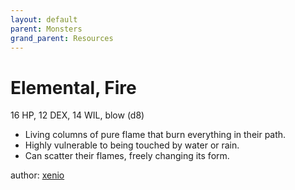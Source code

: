 ```yaml
---
layout: default
parent: Monsters
grand_parent: Resources
---
```


# Elemental, Fire
16 HP, 12 DEX, 14 WIL, blow (d8)  
- Living columns of pure flame that burn everything in their path.  
- Highly vulnerable to being touched by water or rain.  
- Can scatter their flames, freely changing its form.  

author: [xenio](https://xenioinabottle.blogspot.com)
